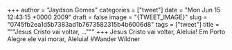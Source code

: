 
+++
author = "Jaydson Gomes"
categories = ["tweet"]
date = "Mon Jun 15 12:43:15 +0000 2009"
draft = false
image = "{TWEET_IMAGE}"
slug = "0745fb2ea1d5b7383ad1b7673582315b4b6006d8"
tags = ["tweet"]
title = """Jesus Cristo vai voltar, ..."""
+++
Jesus Cristo vai voltar, Aleluia! Em Porto Alegre ele vai morar, Aleluia! #Wander Wildner
